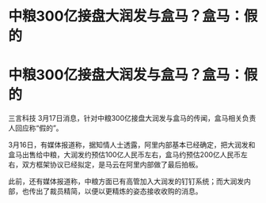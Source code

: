 # 中粮300亿接盘大润发与盒马？盒马：假的

# 中粮300亿接盘大润发与盒马？盒马：假的

三言科技 3月17日消息，针对中粮300亿接盘大润发与盒马的传闻，盒马相关负责人回应称“假的”。

3月16日，有媒体报道称，据知情人士透露，阿里内部基本已经确定，把大润发和盒马出售给中粮，大润发约预估100亿人民币左右，盒马约预估200亿人民币左右，双方框架协议已经拟定，是马云在阿里内部做了最后拍板。

此前，还有媒体报道称，中粮方面已有高管加入大润发的钉钉系统；而大润发内部，也传出了裁员精简，以便以更精炼的姿态接收收购的消息。

